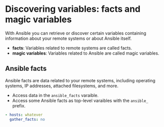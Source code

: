 # Discovering variables: facts and magic variables

With Ansible you can retrieve or discover certain variables containing
information about your remote systems or about Ansible itself.

* **facts**: Variables related to remote systems are called facts.
* **magic variables**: Variables related to Ansible are called magic variables.

## Ansible facts

Ansible facts are data related to your remote systems, including operating
systems, IP addresses, attached filesystems, and more.

* Access data in the `ansible_facts` varaible.
* Access some Ansible facts as top-level varaibles with the `ansible_` prefix.

```yaml
- hosts: whatever
  gather_facts: no
```
